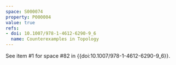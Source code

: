 ```yaml
---
space: S000074
property: P000004
value: true
refs:
- doi: 10.1007/978-1-4612-6290-9_6
  name: Counterexamples in Topology
---
```


See item #1 for space #82 in {{doi:10.1007/978-1-4612-6290-9_6}}.
